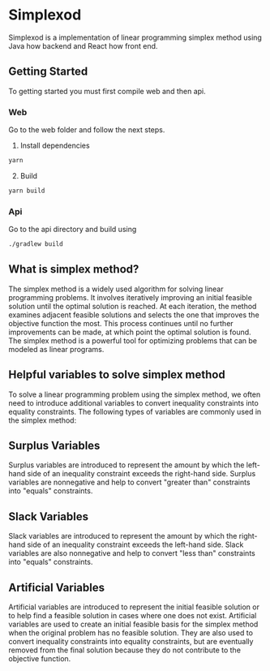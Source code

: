 # Simplexod 
Simplexod is a implementation of linear programming simplex method using
Java how backend and React how front end.

## Getting Started
To getting started you must first compile web and then api.

### Web
Go to the web folder and follow the next steps.
1. Install dependencies
```bash
yarn
```
2. Build
```bash
yarn build
```

### Api
Go to the api directory and build using
```bash
./gradlew build
```

## What is simplex method?
The simplex method is a widely used algorithm for solving 
linear programming problems. It involves iteratively improving 
an initial feasible solution until the optimal solution is reached. 
At each iteration, the method examines adjacent feasible solutions 
and selects the one that improves the objective function the most. 
This process continues until no further improvements can be made, 
at which point the optimal solution is found. The simplex method is a 
powerful tool for optimizing problems that can be modeled as linear 
programs.

## Helpful variables to solve simplex method
To solve a linear programming problem using the simplex method,
we often need to introduce additional variables to convert 
inequality constraints into equality constraints. The following 
types of variables are commonly used in the simplex method:

## Surplus Variables
Surplus variables are introduced to represent the amount by 
which the left-hand side of an inequality constraint exceeds 
the right-hand side. Surplus variables are nonnegative and help
to convert "greater than" constraints into "equals" constraints.

## Slack Variables
Slack variables are introduced to represent the amount by which 
the right-hand side of an inequality constraint exceeds the 
left-hand side. Slack variables are also nonnegative and help to 
convert "less than" constraints into "equals" constraints.

## Artificial Variables
Artificial variables are introduced to represent the initial 
feasible solution or to help find a feasible solution in cases
where one does not exist. Artificial variables are used to create 
an initial feasible basis for the simplex method when the original 
problem has no feasible solution. They are also used to convert 
inequality constraints into equality constraints, but are 
eventually removed from the final solution because they do not 
contribute to the objective function.
